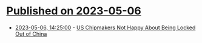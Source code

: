 # [Published on 2023-05-06](index.md)

* [2023-05-06, 14:25:00](https://soylentnews.org/article.pl?sid=23/05/05/1158218&from=rss) - [US Chipmakers Not Happy About Being Locked Out of China](https://soylentnews.org/article.pl?sid=23/05/05/1158218&from=rss)

